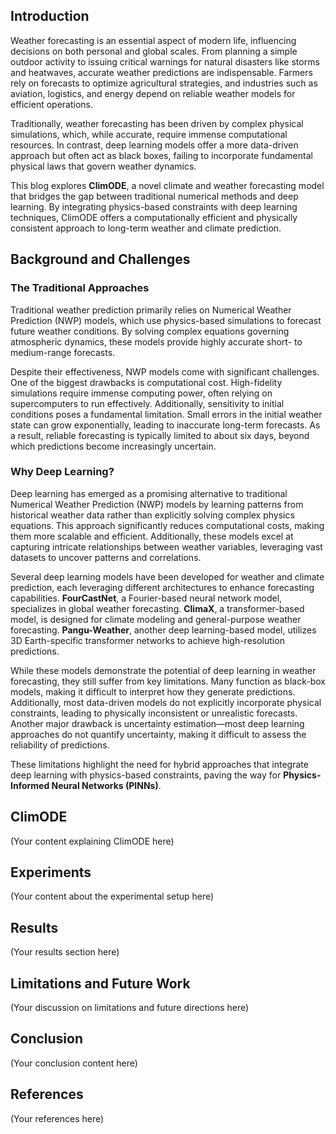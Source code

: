 <!-- # ClimODE: Climate and Weather Forecasting With Physics-Informed Neural ODEs -->

## Introduction
Weather forecasting is an essential aspect of modern life, influencing decisions on both personal and global scales. From planning a simple outdoor activity to issuing critical warnings for natural disasters like storms and heatwaves, accurate weather predictions are indispensable. Farmers rely on forecasts to optimize agricultural strategies, and industries such as aviation, logistics, and energy depend on reliable weather models for efficient operations.

Traditionally, weather forecasting has been driven by complex physical simulations, which, while accurate, require immense computational resources. In contrast, deep learning models offer a more data-driven approach but often act as black boxes, failing to incorporate fundamental physical laws that govern weather dynamics.

This blog explores **ClimODE**, a novel climate and weather forecasting model that bridges the gap between traditional numerical methods and deep learning. By integrating physics-based constraints with deep learning techniques, ClimODE offers a computationally efficient and physically consistent approach to long-term weather and climate prediction.

## Background and Challenges
### The Traditional Approaches

Traditional weather prediction primarily relies on Numerical Weather Prediction (NWP) models, which use physics-based simulations to forecast future weather conditions. By solving complex equations governing atmospheric dynamics, these models provide highly accurate short- to medium-range forecasts.

Despite their effectiveness, NWP models come with significant challenges. One of the biggest drawbacks is computational cost. High-fidelity simulations require immense computing power, often relying on supercomputers to run effectively. Additionally, sensitivity to initial conditions poses a fundamental limitation. Small errors in the initial weather state can grow exponentially, leading to inaccurate long-term forecasts. As a result, reliable forecasting is typically limited to about six days, beyond which predictions become increasingly uncertain.


### Why Deep Learning?
Deep learning has emerged as a promising alternative to traditional Numerical Weather Prediction (NWP) models by learning patterns from historical weather data rather than explicitly solving complex physics equations. This approach significantly reduces computational costs, making them more scalable and efficient. Additionally, these models excel at capturing intricate relationships between weather variables, leveraging vast datasets to uncover patterns and correlations.

Several deep learning models have been developed for weather and climate prediction, each leveraging different architectures to enhance forecasting capabilities. **FourCastNet**, a Fourier-based neural network model, specializes in global weather forecasting. **ClimaX**, a transformer-based model, is designed for climate modeling and general-purpose weather forecasting. **Pangu-Weather**, another deep learning-based model, utilizes 3D Earth-specific transformer networks to achieve high-resolution predictions. 

While these models demonstrate the potential of deep learning in weather forecasting, they still suffer from key limitations. Many function as black-box models, making it difficult to interpret how they generate predictions. Additionally, most data-driven models do not explicitly incorporate physical constraints, leading to physically inconsistent or unrealistic forecasts. Another major drawback is uncertainty estimation—most deep learning approaches do not quantify uncertainty, making it difficult to assess the reliability of predictions. 

These limitations highlight the need for hybrid approaches that integrate deep learning with physics-based constraints, paving the way for **Physics-Informed Neural Networks (PINNs)**.


## ClimODE
(Your content explaining ClimODE here)

## Experiments
(Your content about the experimental setup here)

## Results
(Your results section here)

## Limitations and Future Work
(Your discussion on limitations and future directions here)

## Conclusion
(Your conclusion content here)

## References
(Your references here)
